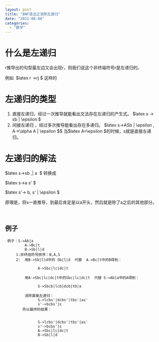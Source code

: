```yaml
---
layout: post
title: "BNF语法之消除左递归"
date: "2022-08-08"
categories: 
  - "数学"
---
```


# 什么是左递归

r推导出的句型最左边又会出现r，则我们说这个非终端符号r是左递归的。

例如  $latex r ->rj $ 这样的

# 左递归的类型

1. 直接左递归，经过一次推导就能看出文法存在左递归的产生式。 $latex s -> sb | \\epsilon $
2. 间接左递归 ，经过多次推导能看出存在多递归。 $latex s->ASb | \\epsilon , A->\\alpha A | \\epsilon $$ 当$latex A=\\epsilon $的时候，s就是直接左递归。

# 左递归的解法

$latex s->sb ,| a  $ 转换成

$latex s->a s' $

$latex s'-> b, s' | \\epsilon $

原理是，将s一直推导，到最后肯定是以a开头，然后就是除了a之后的其他部分。

 

## 例子

```
 例子：S->Ab|a    
         A->Bc|t    
         B->Sb|l|d         
     1:非终结符号排序：B,A,S     
     2:  用B->Sb|l|d中的 Sb|l|d  代替  A->Bc|t中的B得到：  
              
               A->Sbc|lc|dc|t         

         用A->Sbc|lc|dc|t中的Sbc|lc|dc|t  代替 S->Ab|a中的A得到：  
                
               S->Sbcb|lcb|dcb|tb|a              
         
         消除直接左递归：               
               S->lcbs'|dcbs'|tbs'|as'               
               s'->bcbs'|ε         
        所以最终的结果： 
```

```
              
               S->lcbs'|dcbs'|tbs'|as'               
               s'->bcbs'|ε               
               A->Sbc|lc|dc|t               
               B->Sb|l|d 
```
